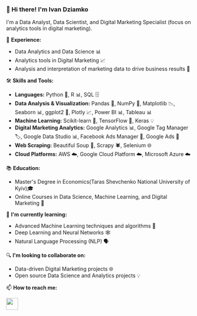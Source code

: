 ### 👋 Hi there! I'm Ivan Dziamko

I'm a Data Analyst, Data Scientist, and Digital Marketing Specialist (focus on analytics tools in digital marketing).

💼 **Experience:**

- Data Analytics and Data Science 📊
- Analytics tools in Digital Marketing 📈
- Analysis and interpretation of marketing data to drive business results 🚀

🛠️ **Skills and Tools:**

- **Languages:** Python 🐍, R 📊, SQL 🗄️
- **Data Analysis & Visualization:** Pandas 🐼, NumPy 🔢, Matplotlib 📉, Seaborn 📊, ggplot2 🌈, Plotly 📈, Power BI 📊, Tableau 📊
- **Machine Learning:** Scikit-learn 🤖, TensorFlow 🧠, Keras 💡
- **Digital Marketing Analytics:** Google Analytics 📊, Google Tag Manager 🏷️, Google Data Studio 📊, Facebook Ads Manager 📘, Google Ads 🎯
- **Web Scraping:** Beautiful Soup 🍲, Scrapy 🕷️, Selenium 🌐
- **Cloud Platforms:** AWS ☁️, Google Cloud Platform ☁️, Microsoft Azure ☁️

📚 **Education:**

- Master's Degree in Economics(Taras Shevchenko National University of Kyiv)🎓
- Online Courses in Data Science, Machine Learning, and Digital Marketing 🏅

🌱 **I'm currently learning:**

- Advanced Machine Learning techniques and algorithms 🧠
- Deep Learning and Neural Networks 🕸️
- Natural Language Processing (NLP) 🗣️

🔍 **I'm looking to collaborate on:**

- Data-driven Digital Marketing projects 🌐
- Open source Data Science and Analytics projects 💡

📫 **How to reach me:**

<p align="left"> <a href="https://www.linkedin.com/in/https://linkedin.com/in/ivan-dziamko?trk=public_profile_samename-profile" target="_blank" rel="noreferrer"><img src="https://raw.githubusercontent.com/danielcranney/readme-generator/main/public/icons/socials/linkedin.svg" width="32" height="32" /></a></p>
